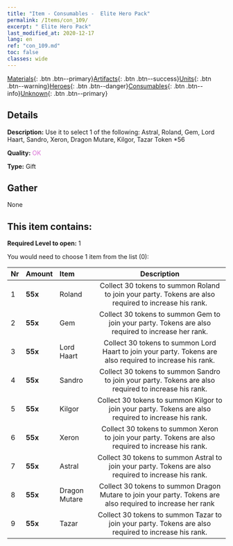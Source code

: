 ```yaml
---
title: "Item - Consumables -  Elite Hero Pack"
permalink: /Items/con_109/
excerpt: " Elite Hero Pack"
last_modified_at: 2020-12-17
lang: en
ref: "con_109.md"
toc: false
classes: wide
---
```

 [Materials](/Items/){: .btn .btn--primary}[Artifacts](/Items/Artifacts/){: .btn .btn--success}[Units](/Items/Units/){: .btn .btn--warning}[Heroes](/Items/Heroes/){: .btn .btn--danger}[Consumables](/Items/Consumables/){: .btn .btn--info}[Unknown](/Items/Unknown/){: .btn .btn--primary}

## Details
 **Description:** Use it to select 1 of the following: Astral, Roland, Gem, Lord Haart, Sandro, Xeron, Dragon Mutare, Kilgor, Tazar Token *56

 **Quality:** <span style="color: #DA70D6">OK</span>

 **Type:** Gift

## Gather

  None

## This item contains:

 **Required Level to open:** 1

 You would need to choose 1 item from the list (0):

  | Nr | Amount |     Item    | Description |
  |:---|:-------|:------------|:-----------:|
  | 1 |  **55x** | Roland | Collect 30 tokens to summon Roland to join your party. Tokens are also required to increase his rank.  | 
  | 2 |  **55x** | Gem | Collect 30 tokens to summon Gem to join your party. Tokens are also required to increase her rank.  | 
  | 3 |  **55x** | Lord Haart | Collect 30 tokens to summon Lord Haart to join your party. Tokens are also required to increase his rank.  | 
  | 4 |  **55x** | Sandro | Collect 30 tokens to summon Sandro to join your party. Tokens are also required to increase his rank.  | 
  | 5 |  **55x** | Kilgor | Collect 30 tokens to summon Kilgor to join your party. Tokens are also required to increase his rank.  | 
  | 6 |  **55x** | Xeron | Collect 30 tokens to summon Xeron to join your party. Tokens are also required to increase his rank.  | 
  | 7 |  **55x** | Astral | Collect 30 tokens to summon Astral to join your party. Tokens are also required to increase his rank.  | 
  | 8 |  **55x** | Dragon Mutare | Collect 30 tokens to summon Dragon Mutare to join your party. Tokens are also required to increase her rank  | 
  | 9 |  **55x** | Tazar | Collect 30 tokens to summon Tazar to join your party. Tokens are also required to increase his rank.  | 

